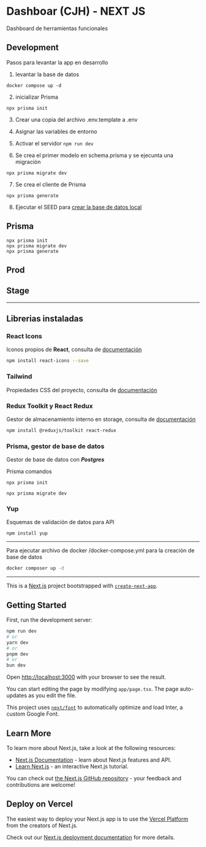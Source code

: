 # Dashboar (CJH) - NEXT JS

Dashboard de herramientas funcionales 

## Development
Pasos para levantar la app en desarrollo

1. levantar la base de datos
```
docker compose up -d
```

2. inicializar Prisma
```
npx prisma init
```

3. Crear una copia del archivo .env.template a .env
4. Asignar las variables de entorno
5. Activar el servidor ```npm run dev```

6. Se crea el primer modelo en schema.prisma y se ejecunta una migración
```
npx prisma migrate dev
```
7. Se crea el cliente de Prisma 
```
npx prisma generate
```
8. Ejecutar el SEED para [crear la base de datos local](http://localhost:3000/api/seed)

## Prisma
```
npx prisma init
npx prisma migrate dev
npx prisma generate
```

## Prod

## Stage
____________________________________________________________________________________________________________

## Librerias instaladas

### React Icons

Iconos propios de **React**, consulta de [documentación](https://react-icons.github.io/react-icons/)

```bash
npm install react-icons --save
```
### Tailwind

Propiedades CSS del proyecto, consulta de [documentación](https://tailwindcss.com/docs/installation)

### Redux Toolkit y React Redux

Gestor de almacenamiento interno en storage, consulta de [documentación](https://redux-toolkit.js.org/introduction/getting-started)

```bash
npm install @reduxjs/toolkit react-redux
```
### Prisma, gestor de base de datos

Gestor de base de datos con ***Postgres***

Prisma comandos

```
npx prisma init

npx prisma migrate dev
```

### Yup 

Esquemas de validación de datos para API

```
npm install yup
```
____________________________________________________________________________________________________________

Para ejecutar archivo de docker /docker-compose.yml para la creación de base de datos

```bash
docker composer up -d
```

____________________________________________________________________________________________________________

This is a [Next.js](https://nextjs.org/) project bootstrapped with [`create-next-app`](https://github.com/vercel/next.js/tree/canary/packages/create-next-app).

## Getting Started

First, run the development server:

```bash
npm run dev
# or
yarn dev
# or
pnpm dev
# or
bun dev
```

Open [http://localhost:3000](http://localhost:3000) with your browser to see the result.

You can start editing the page by modifying `app/page.tsx`. The page auto-updates as you edit the file.

This project uses [`next/font`](https://nextjs.org/docs/basic-features/font-optimization) to automatically optimize and load Inter, a custom Google Font.

## Learn More

To learn more about Next.js, take a look at the following resources:

- [Next.js Documentation](https://nextjs.org/docs) - learn about Next.js features and API.
- [Learn Next.js](https://nextjs.org/learn) - an interactive Next.js tutorial.

You can check out [the Next.js GitHub repository](https://github.com/vercel/next.js/) - your feedback and contributions are welcome!

## Deploy on Vercel

The easiest way to deploy your Next.js app is to use the [Vercel Platform](https://vercel.com/new?utm_medium=default-template&filter=next.js&utm_source=create-next-app&utm_campaign=create-next-app-readme) from the creators of Next.js.

Check out our [Next.js deployment documentation](https://nextjs.org/docs/deployment) for more details.

